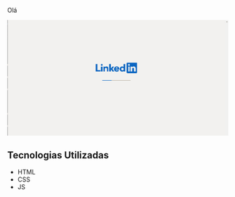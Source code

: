 Olá

 
<a href="https://www.linkedin.com/in/flavia-oliveira-dev/" target="_blank"><img src="./Meu-LinkeIn.gif" alt="Primeira LinkedIn"></a>


## Tecnologias Utilizadas

- HTML
- CSS
- JS
